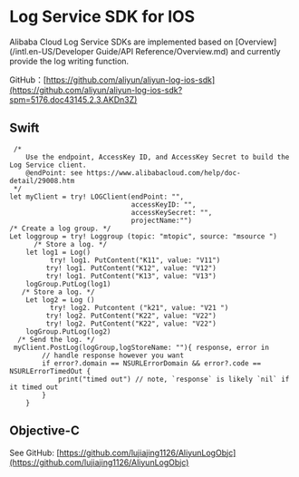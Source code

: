 # Log Service SDK for IOS

Alibaba Cloud Log Service SDKs are implemented based on [Overview](/intl.en-US/Developer Guide/API Reference/Overview.md) and currently provide the log writing function.

GitHub：[https://github.com/aliyun/aliyun-log-ios-sdk](https://github.com/aliyun/aliyun-log-ios-sdk?spm=5176.doc43145.2.3.AKDn3Z)

## Swift

```
 /*
    Use the endpoint, AccessKey ID, and AccessKey Secret to build the Log Service client.
    @endPoint: see https://www.alibabacloud.com/help/doc-detail/29008.htm
 */
let myClient = try! LOGClient(endPoint: "",
                              accessKeyID: "",
                              accessKeySecret: "",
                              projectName:"")
/* Create a log group. */
Let loggroup = try! Loggroup (topic: "mtopic", source: "msource ")
      /* Store a log. */
    let log1 = Log()
          try! log1. PutContent("K11", value: "V11")
         try! log1. PutContent("K12", value: "V12")
         try! log1. PutContent("K13", value: "V13")
    logGroup.PutLog(log1)
   /* Store a log. */
    Let log2 = Log ()
          try! log2. Putcontent ("k21", value: "V21 ")
         try! log2. PutContent("K22", value: "V22")
         try! log2. PutContent("K22", value: "V22")
    logGroup.PutLog(log2)
  /* Send the log. */
 myClient.PostLog(logGroup,logStoreName: ""){ response, error in
        // handle response however you want
        if error?.domain == NSURLErrorDomain && error?.code == NSURLErrorTimedOut {
            print("timed out") // note, `response` is likely `nil` if it timed out
        }
    }
```

## Objective-C

See GitHub: [https://github.com/lujiajing1126/AliyunLogObjc](https://github.com/lujiajing1126/AliyunLogObjc)

